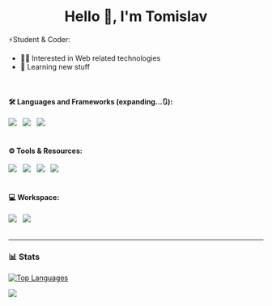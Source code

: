 <h1 align="center">Hello 👋, I'm Tomislav </h1>

⚡Student & Coder:
- 👨‍💻 Interested in Web related technologies
- 🌱 Learning new stuff
<!-- - 🎯 Currently learning JavaScript -->
<br>

#### 🛠️ Languages and Frameworks (expanding...🔃):

[![](https://img.shields.io/badge/HTML5-E34F26?style=for-the-badge&logo=html5&logoColor=white)](https://www.github.com/andrict05) &nbsp;
[![](https://img.shields.io/badge/CSS3-1572B6?style=for-the-badge&logo=css3&logoColor=white)](https://www.github.com/andrict05) &nbsp;
[![](https://img.shields.io/badge/Sass-CC6699?style=for-the-badge&logo=sass&logoColor=white)](https://www.github.com/andrict05) &nbsp;
<br><br>

#### ⚙️ Tools & Resources:

[![](https://img.shields.io/badge/VSCode-0078D4?style=for-the-badge&logo=visual%20studio%20code&logoColor=white)](https://www.github.com/andrict05) &nbsp;
[![](https://img.shields.io/badge/GIT-E44C30?style=for-the-badge&logo=git&logoColor=white)](https://www.github.com/andrict05) &nbsp;
[![](https://img.shields.io/badge/GitHub-100000?style=for-the-badge&logo=github&logoColor=white)](https://www.github.com/andrict05) &nbsp;
[![](https://img.shields.io/badge/Udemy-EC5252?style=for-the-badge&logo=Udemy&logoColor=white)](https://www.udemy.com) &nbsp;
<br><br>

#### 💻 Workspace:

![](https://img.shields.io/badge/Windows-0078D6?style=for-the-badge&label=OS&logo=windows&logoColor=white) &nbsp;
![](https://img.shields.io/badge/lenovo%20laptop-E2231A?style=for-the-badge&logo=lenovo&logoColor=white) &nbsp;
<br><br>

---

### 📊 Stats

[![Top Languages](https://github-readme-stats.vercel.app/api/top-langs/?username=andrict05&layout=compact)](https://www.github.com/andrict05)
<br>

![](https://github-profile-summary-cards.vercel.app/api/cards/profile-details?username=andrict05&theme=nord_bright)
